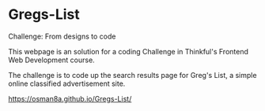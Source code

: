 # Gregs-List
Challenge: From designs to code

This webpage is an solution for a coding Challenge in Thinkful's Frontend Web Development course.

The challenge is to code up the search results page for Greg's List, a simple online classified advertisement site. 

https://osman8a.github.io/Gregs-List/
